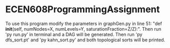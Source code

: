 # ECEN608ProgrammingAssignment
To use this program modify the parameters in graphGen.py in line 51: "def __init__(self, numNodes=X, numLevels=Y, saturationFraction=Z/Z):".
Then run 'py run.py' in terminal and a DAG will be generated.
Then run 'py dfs_sort.pt' and 'py kahn_sort.py' and both topological sorts will be printed.
